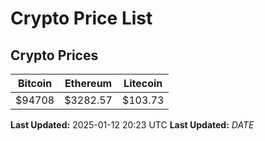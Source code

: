 # Crypto Price List

## Crypto Prices
| Bitcoin | Ethereum | Litecoin |
| ------- | -------- | -------- |
| $94708 | $3282.57 | $103.73 |
**Last Updated:** 2025-01-12 20:23 UTC
**Last Updated:** $DATE$
